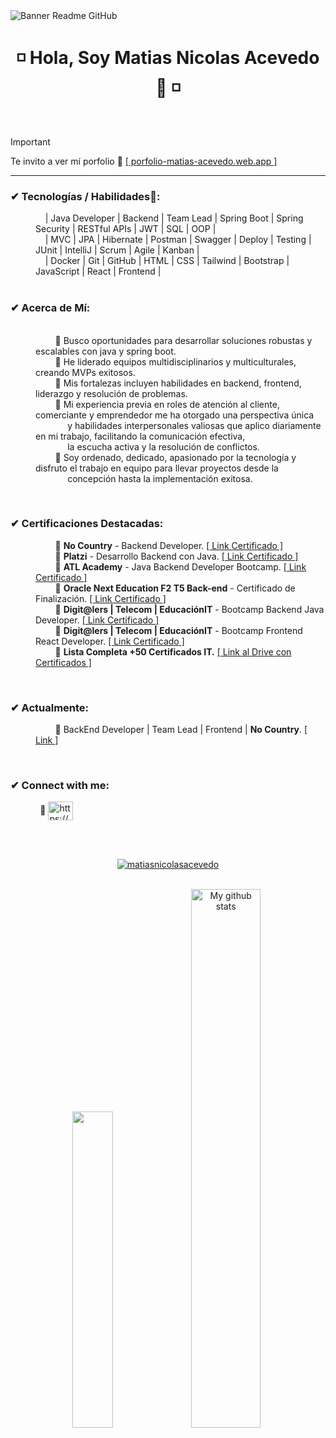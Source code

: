 <image align="center" src="https://i.imgur.com/c9EhicP.png" alt="Banner Readme GitHub">

<h1 align="center"> ◽ Hola, Soy Matias Nicolas Acevedo 👋 ◽ </h1>

<br>

> [!IMPORTANT]
> Te invito a ver mí porfolio 💼 <a href="https://porfolio-matias-acevedo.web.app/" target="_blank" rel="noopener">[ porfolio-matias-acevedo.web.app ]</a>

<hr>
  
<h3 align="left">✔ Tecnologías / Habilidades🧠:</h3>

<dl>
    <dd>
        &nbsp;&nbsp;&nbsp;
        | Java Developer | Backend | Team Lead | Spring Boot | Spring Security | RESTful APIs | JWT | SQL | OOP |
        <br>&nbsp;&nbsp;&nbsp;
         | MVC | JPA | Hibernate | Postman | Swagger | Deploy | Testing | JUnit | IntelliJ | Scrum | Agile | Kanban |
        <br>&nbsp;&nbsp;&nbsp;
        | Docker | Git | GitHub | HTML | CSS | Tailwind | Bootstrap | JavaScript | React | Frontend |
        <br>&nbsp;&nbsp;&nbsp;   
    </dd>
    <h3 align="left">✔ Acerca de Mí:</h3>
    <br>
    <dd>
        &nbsp;&nbsp;&nbsp;&nbsp;&nbsp;&nbsp;&nbsp;
        🔹 Busco oportunidades para desarrollar soluciones robustas y escalables con java y spring boot.
    </dd>
    <dd>
        &nbsp;&nbsp;&nbsp;&nbsp;&nbsp;&nbsp;&nbsp;
        🔹 He liderado equipos multidisciplinarios y multiculturales, creando MVPs exitosos.
    </dd>
    <dd>
        &nbsp;&nbsp;&nbsp;&nbsp;&nbsp;&nbsp;&nbsp;
        🔹 Mis fortalezas incluyen habilidades en backend, frontend, liderazgo y resolución de problemas.
    </dd>
    <dd>
        &nbsp;&nbsp;&nbsp;&nbsp;&nbsp;&nbsp;&nbsp;
        🔹 Mi experiencia previa en roles de atención al cliente, comerciante y emprendedor me ha otorgado una perspectiva única
        <br>&nbsp;&nbsp;&nbsp;&nbsp;&nbsp;&nbsp;&nbsp;&nbsp;&nbsp;&nbsp;&nbsp;&nbsp;
        y habilidades interpersonales valiosas que aplico diariamente en mi trabajo, facilitando la comunicación efectiva, 
        <br>&nbsp;&nbsp;&nbsp;&nbsp;&nbsp;&nbsp;&nbsp;&nbsp;&nbsp;&nbsp;&nbsp;&nbsp;
        la escucha activa y la resolución de conflictos.
    </dd>
    <dd>
        &nbsp;&nbsp;&nbsp;&nbsp;&nbsp;&nbsp;&nbsp;
        🔹 Soy ordenado, dedicado, apasionado por la tecnología y disfruto el trabajo en equipo para llevar proyectos desde la
        <br>&nbsp;&nbsp;&nbsp;&nbsp;&nbsp;&nbsp;&nbsp;&nbsp;&nbsp;&nbsp;&nbsp;&nbsp; 
        concepción hasta la implementación exitosa.
    </dd>
</dl>

<br>

<h3 align="left">✔ Certificaciones Destacadas:</h3>

<dl>
    <dd>
        &nbsp;&nbsp;&nbsp;&nbsp;&nbsp;&nbsp;&nbsp; 
        🔸 <b>No Country</b> - Backend Developer. 
        <a href="https://drive.google.com/file/d/1pBP8DDy3YxkhkTrMKPw0NL1bl7m4pzaD/view?usp=drive_link" target="_blank">[ Link Certificado ]</a>
    </dd>
   <dd>
        &nbsp;&nbsp;&nbsp;&nbsp;&nbsp;&nbsp;&nbsp; 
        🔸 <b>Platzi</b> - Desarrollo Backend con Java.
        <a href="https://drive.google.com/file/d/1JmZml9-Z1girvDX0gOMtL6_qwwPF-hBH/view?usp=sharing" target="_blank">[ Link Certificado ]</a>
    </dd>
     <dd>
        &nbsp;&nbsp;&nbsp;&nbsp;&nbsp;&nbsp;&nbsp; 
        🔸 <b>ATL Academy</b> - Java Backend Developer Bootcamp. 
        <a href="https://drive.google.com/file/d/1gHpErL6syp5mrwA3pqTsnlu5x14PK7nC/view?usp=drive_link" target="_blank">[ Link Certificado ]</a>
    </dd>
    <dd>
        &nbsp;&nbsp;&nbsp;&nbsp;&nbsp;&nbsp;&nbsp; 
        🔸 <b>Oracle Next Education F2 T5 Back-end</b> - Certificado de Finalización. 
        <a href="https://app.aluracursos.com/program/certificate/822f7ab7-f6bc-4a8d-9874-35e77bb8fc2c" target="_blank">[ Link Certificado ]</a>
    </dd>
    <dd>
        &nbsp;&nbsp;&nbsp;&nbsp;&nbsp;&nbsp;&nbsp; 
        🔸 <b>Digit@lers | Telecom | EducaciónIT</b> - Bootcamp Backend Java Developer. 
        <a href="https://drive.google.com/file/d/1NjM9Mj6VR6zjgYYPfb3Xn0lbZMc843eo/view?usp=drive_link" target="_blank">[ Link Certificado ]</a>
    </dd>
    <dd>
        &nbsp;&nbsp;&nbsp;&nbsp;&nbsp;&nbsp;&nbsp; 
        🔸 <b>Digit@lers | Telecom | EducaciónIT</b> - Bootcamp Frontend React Developer. 
        <a href="https://drive.google.com/file/d/1NzsJKrIof9RBYm7_RMvBVT5mzpD_KjRh/view?usp=drive_link" target="_blank">[ Link Certificado ]</a>
    </dd>
    <dd>
        &nbsp;&nbsp;&nbsp;&nbsp;&nbsp;&nbsp;&nbsp; 
        🔸 <b>Lista Completa +50 Certificados IT.</b>
        <a href="https://drive.google.com/drive/folders/1SD7B7iXG0PmdEYuB5nyuoaCHL2uiuOFa?usp=sharing" target="_blank">[ Link al Drive con Certificados ]</a>
    </dd>
</dl>

<br>

<h3 align="left">✔ Actualmente:</h3>

<dl>
    <dd>
        &nbsp;&nbsp;&nbsp;&nbsp;&nbsp;&nbsp;&nbsp;
        🔸 BackEnd Developer | Team Lead | Frontend | <b>No Country</b>.
        <a href="https://www.nocountry.tech/" target="_blank">[ Link ]</a>
    </dd>
</dl>

<br>

<h3 align="left">✔ Connect with me:</h3>

<p align="left">
    &nbsp;&nbsp;&nbsp;&nbsp;&nbsp;&nbsp;&nbsp;&nbsp;&nbsp;&nbsp;&nbsp;
    🔸 <a href="https://www.linkedin.com/in/matias-nicolas-acevedo/" target="_blank"><img align="center" src="https://raw.githubusercontent.com/rahuldkjain/github-profile-readme-generator/master/src/images/icons/Social/linked-in-alt.svg" alt="https://www.linkedin.com/in/matias-nicolas-acevedo/" height="30" width="40" /></a>
</p>

<br>
<br>

<p align="center"> <a href="https://github.com/ryo-ma/github-profile-trophy"><img src="https://github-profile-trophy.vercel.app/?username=matiasnicolasacevedo&theme=onedark" alt="matiasnicolasacevedo" /></a> 
</p>

<br>

<div align="center">
    <img src="https://github-readme-stats.vercel.app/api/top-langs/?username=MatiasNicolasAcevedo&layout=compact&theme=cobalt&hide_border=true" width="36%"/>
    <img src="https://github-readme-stats.vercel.app/api?username=MatiasNicolasAcevedo&show_icons=true&theme=cobalt&hide_border=true" alt="My github stats" width="47%"/> 
</div>
